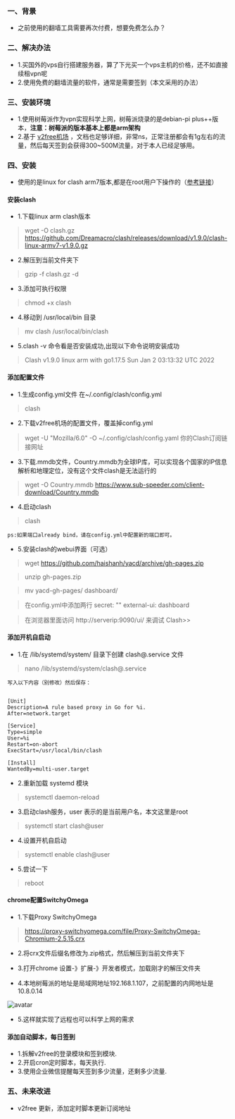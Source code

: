 ### 一、背景
- 之前使用的翻墙工具需要再次付费，想要免费怎么办？

### 二、解决办法

- 1.买国外的vps自行搭建服务器，算了下光买一个vps主机的价格，还不如直接续租vpn呢
- 2.使用免费的翻墙流量的软件，通常是需要签到（本文采用的办法）


### 三、安装环境 
- 1.使用树莓派作为vpn实现科学上网，树莓派烧录的是debian-pi plus++版本，**注意：树莓派的版本基本上都是arm架构**  
- 2.基于 [v2free机场](https://v2free.net/) ，文档也足够详细，非常ns，正常注册都会有1g左右的流量，然后每天签到会获得300~500M流量，对于本人已经足够用。


### 四、安装

- 使用的是linux for clash arm7版本,都是在root用户下操作的（[参考链接](https://v2free.net/doc/#/linux/clash)）

#### **安装clash**

- 1.下载linux arm clash版本

>wget -O clash.gz https://github.com/Dreamacro/clash/releases/download/v1.9.0/clash-linux-armv7-v1.9.0.gz  

- 2.解压到当前文件夹下  

>gzip -f clash.gz -d    

- 3.添加可执行权限  

>chmod +x clash  

- 4.移动到 /usr/local/bin 目录  

>mv clash /usr/local/bin/clash  

- 5.clash -v 命令看是否安装成功,出现以下命令说明安装成功  

>Clash v1.9.0 linux arm with go1.17.5 Sun Jan  2 03:13:32 UTC 2022

####   **添加配置文件**
- 1.生成config.yml文件 在~/.config/clash/config.yml

>clash

- 2.下载v2free机场的配置文件，覆盖掉config.yml

>wget -U "Mozilla/6.0" -O ~/.config/clash/config.yaml  你的Clash订阅链接网址

- 3.下载.mmdb文件，Country.mmdb为全球IP库，可以实现各个国家的IP信息解析和地理定位，没有这个文件clash是无法运行的 

>wget -O Country.mmdb https://www.sub-speeder.com/client-download/Country.mmdb

- 4.启动clash

>clash

`ps:如果端口already bind，请在config.yml中配置新的端口即可。`

- 5.安装clash的webui界面（可选）

>wget https://github.com/haishanh/yacd/archive/gh-pages.zip  

>unzip gh-pages.zip  

>mv yacd-gh-pages/ dashboard/  

>在config.yml中添加两行 secret: "" external-ui: dashboard  

>在浏览器里面访问 http://serverip:9090/ui/ 来调试 Clash>>



#### **添加开机自启动**
- 1.在 /lib/systemd/system/ 目录下创建 clash@.service 文件

>nano /lib/systemd/system/clash@.service  

`写入以下内容（别修改）然后保存：`

```
	
[Unit]
Description=A rule based proxy in Go for %i.
After=network.target

[Service]
Type=simple
User=%i
Restart=on-abort
ExecStart=/usr/local/bin/clash

[Install]
WantedBy=multi-user.target

```

		
- 2.重新加载 systemd 模块

>systemctl daemon-reload  

- 3.启动clash服务，user 表示的是当前用户名，本文这里是root

>systemctl start clash@user  

- 4.设置开机自启动

>systemctl enable clash@user  

- 5.尝试一下

>reboot

#### **chrome配置SwitchyOmega**
- 1.下载Proxy SwitchyOmega

>https://proxy-switchyomega.com/file/Proxy-SwitchyOmega-Chromium-2.5.15.crx

- 2.将crx文件后缀名修改为.zip格式，然后解压到当前文件夹下


- 3.打开chrome 设置-》扩展-》开发者模式，加载刚才的解压文件夹    


- 4.本地树莓派的地址是局域网地址192.168.1.107，之前配置的内网地址是10.8.0.14  


![avatar](https://blog.hexiefamily.xin/assets/switchomega.png)     

- 5.这样就实现了远程也可以科学上网的需求  

#### **添加自动脚本，每日签到**
- 1.拆解v2free的登录模块和签到模块.
- 2.开启cron定时脚本，每天执行.
- 3.使用企业微信提醒每天签到多少流量，还剩多少流量.


### 五、未来改进

- v2free 更新，添加定时脚本更新订阅地址   